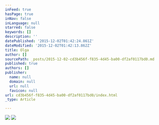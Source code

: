 ```yaml
---
inFeed: true
hasPage: true
inNav: false
inLanguage: null
starred: false
keywords: []
description: ''
datePublished: '2015-12-02T01:42:24.861Z'
dateModified: '2015-12-02T01:42:13.862Z'
title: Olga
author: []
sourcePath: _posts/2015-12-02-cd3b456f-f835-4d45-ba00-df2af0117bd0.md
published: true
authors: []
publisher:
  name: null
  domain: null
  url: null
  favicon: null
url: cd3b456f-f835-4d45-ba00-df2af0117bd0/index.html
_type: Article

---
```

![](https://the-grid-user-content.s3-us-west-2.amazonaws.com/4fb15de8-e950-418f-b77d-a17fb10cbe6d.jpg)
![](https://the-grid-user-content.s3-us-west-2.amazonaws.com/206f7982-8c49-4bd0-83b9-76625e177d40.jpg)